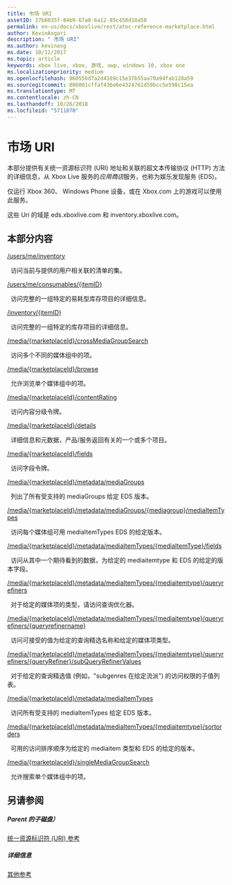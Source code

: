 ```yaml
---
title: 市场 URI
assetID: 27b6035f-84b9-67a8-6a12-85c450d18a58
permalink: en-us/docs/xboxlive/rest/atoc-reference-marketplace.html
author: KevinAsgari
description: " 市场 URI"
ms.author: kevinasg
ms.date: 10/12/2017
ms.topic: article
keywords: xbox live, xbox, 游戏, uwp, windows 10, xbox one
ms.localizationpriority: medium
ms.openlocfilehash: 96055bd7a2d4169c15e37b55aa70a94fab128a59
ms.sourcegitcommit: 086001cffaf436e6e4324761d59bcc5e598c15ea
ms.translationtype: MT
ms.contentlocale: zh-CN
ms.lasthandoff: 10/26/2018
ms.locfileid: "5711070"
---
```

# <a name="marketplace-uris"></a>市场 URI

本部分提供有关统一资源标识符 (URI) 地址和关联的超文本传输协议 (HTTP) 方法的详细信息，从 Xbox Live 服务的*应用商店*服务，也称为娱乐发现服务 (EDS)。

仅运行 Xbox 360、 Windows Phone 设备，或在 Xbox.com 上的游戏可以使用此服务。

这些 Uri 的域是 eds.xboxlive.com 和 inventory.xboxlive.com。

<a id="ID4EPB"></a>

 
## <a name="in-this-section"></a>本部分内容

[/users/me/inventory](uri-inventory.md)

&nbsp;&nbsp;访问当前与提供的用户相关联的清单的集。

[/users/me/consumables/{itemID}](uri-inventoryconsumablesitemurl.md)

&nbsp;&nbsp;访问完整的一组特定的易耗型库存项目的详细信息。

[/inventory/{itemID}](uri-inventoryitemurl.md)

&nbsp;&nbsp;访问完整的一组特定的库存项目的详细信息。

[/media/{marketplaceId}/crossMediaGroupSearch](uri-localecrossmediagroupsearch.md)

&nbsp;&nbsp;访问多个不同的媒体组中的项。

[/media/{marketplaceId}/browse](uri-medialocalebrowse.md)

&nbsp;&nbsp;允许浏览单个媒体组中的项。

[/media/{marketplaceId}/contentRating](uri-medialocalecontentrating.md)

&nbsp;&nbsp;访问内容分级令牌。

[/media/{marketplaceId}/details](uri-medialocaledetails.md)

&nbsp;&nbsp;详细信息和元数据，产品/服务返回有关的一个或多个项目。

[/media/{marketplaceId}/fields](uri-medialocalefields.md)

&nbsp;&nbsp;访问字段令牌。

[/media/{marketplaceId}/metadata/mediaGroups](uri-medialocalemetadatamediagroups.md)

&nbsp;&nbsp;列出了所有受支持的 mediaGroups 给定 EDS 版本。

[/media/{marketplaceId}/metadata/mediaGroups/{mediagroup}/mediaItemTypes](uri-medialocalemetadatamediagroupsmediaitemtypes.md)

&nbsp;&nbsp;访问每个媒体组可用 mediaItemTypes EDS 的给定版本。

[/media/{marketplaceId}/metadata/mediaItemTypes/{mediaItemType}/fields](uri-medialocalemetadatamediaitemtypefields.md)

&nbsp;&nbsp;访问从其中一个期待看到的数据，为给定的 mediaitemtype 和 EDS 的给定的版本字段。

[/media/{marketplaceId}/metadata/mediaItemTypes/{mediaitemtype}/queryrefiners](uri-medialocalemetadatamediaitemtypequeryrefiners.md)

&nbsp;&nbsp;对于给定的媒体项的类型，请访问查询优化器。

[/media/{marketplaceId}/metadata/mediaItemTypes/{mediaitemtype}/queryrefiners/{queryrefinername}](uri-medialocalemetadatamediaitemtypequeryrefinersqueryrefinername.md)

&nbsp;&nbsp;访问可接受的值为给定的查询精选名称和给定的媒体项类型。

[/media/{marketplaceId}/metadata/mediaItemTypes/{mediaitemtype}/queryrefiners/{queryRefiner}/subQueryRefinerValues](uri-medialocalemediaitemtypequeryrefinersubqueryrefinervalues.md)

&nbsp;&nbsp;对于给定的查询精选值 (例如，"subgenres 在给定流派") 的访问权限的子值列表。

[/media/{marketplaceId}/metadata/mediaItemTypes](uri-medialocalemetadatamediaitemtypes.md)

&nbsp;&nbsp;访问所有受支持的 mediaItemTypes 给定 EDS 版本。

[/media/{marketplaceId}/metadata/mediaItemTypes/{mediaitemtype}/sortorders](uri-medialocalemetadatamediaitemtypesortorders.md)

&nbsp;&nbsp;可用的访问排序顺序为给定的 mediaitem 类型和 EDS 的给定的版本。

[/media/{marketplaceId}/singleMediaGroupSearch](uri-medialocalesinglemediagroupsearch.md)

&nbsp;&nbsp;允许搜索单个媒体组中的项。

<a id="ID4EFD"></a>


## <a name="see-also"></a>另请参阅

<a id="ID4EHD"></a>


##### <a name="parent"></a>Parent 的子磁盘）

[统一资源标识符 (URI) 参考](../atoc-xboxlivews-reference-uris.md)


<a id="ID4ERD"></a>


##### <a name="further-information"></a>详细信息

[其他参考](../../additional/atoc-xboxlivews-reference-additional.md)
